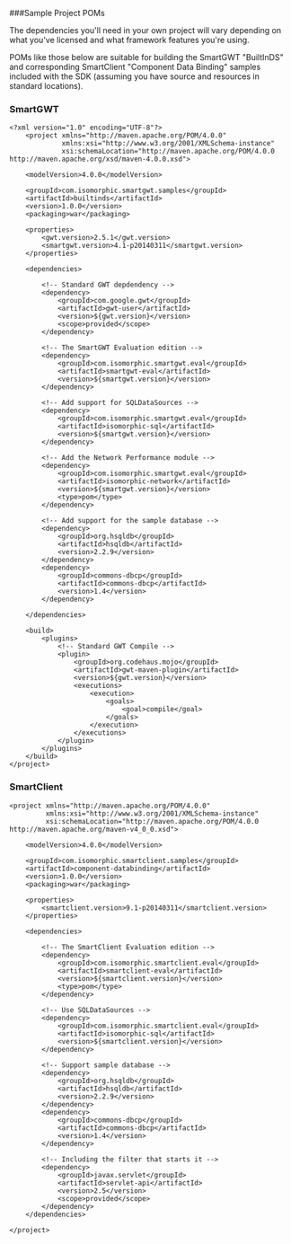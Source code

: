 <!--
   Licensed to the Apache Software Foundation (ASF) under one or more
   contributor license agreements.  See the NOTICE file distributed with
   this work for additional information regarding copyright ownership.
   The ASF licenses this file to You under the Apache License, Version 2.0
   (the "License"); you may not use this file except in compliance with
   the License.  You may obtain a copy of the License at

       http://www.apache.org/licenses/LICENSE-2.0

   Unless required by applicable law or agreed to in writing, software
   distributed under the License is distributed on an "AS IS" BASIS,
   WITHOUT WARRANTIES OR CONDITIONS OF ANY KIND, either express or implied.
   See the License for the specific language governing permissions and
   limitations under the License.
-->
                                                                          
###Sample Project POMs

The dependencies you'll need in your own project will vary depending on what you've licensed and what framework features you're using. 

POMs like those below are suitable for building the SmartGWT "BuiltInDS" and corresponding SmartClient "Component Data Binding" samples included with the SDK (assuming you have source and resources in standard locations).

### SmartGWT

    <?xml version="1.0" encoding="UTF-8"?>
        <project xmlns="http://maven.apache.org/POM/4.0.0"   
                 xmlns:xsi="http://www.w3.org/2001/XMLSchema-instance"  
                 xsi:schemaLocation="http://maven.apache.org/POM/4.0.0 http://maven.apache.org/xsd/maven-4.0.0.xsd">

        <modelVersion>4.0.0</modelVersion>
    
        <groupId>com.isomorphic.smartgwt.samples</groupId>
        <artifactId>builtinds</artifactId>
        <version>1.0.0</version>
        <packaging>war</packaging>
    
        <properties>
            <gwt.version>2.5.1</gwt.version>
            <smartgwt.version>4.1-p20140311</smartgwt.version>
        </properties>
    
        <dependencies>
    
            <!-- Standard GWT depdendency -->
            <dependency>
                <groupId>com.google.gwt</groupId>
                <artifactId>gwt-user</artifactId>
                <version>${gwt.version}</version>
                <scope>provided</scope>
            </dependency>
    
            <!-- The SmartGWT Evaluation edition -->
            <dependency>
                <groupId>com.isomorphic.smartgwt.eval</groupId>
                <artifactId>smartgwt-eval</artifactId>
                <version>${smartgwt.version}</version>
            </dependency>
    
            <!-- Add support for SQLDataSources -->
            <dependency>
                <groupId>com.isomorphic.smartgwt.eval</groupId>
                <artifactId>isomorphic-sql</artifactId>
                <version>${smartgwt.version}</version>
            </dependency>
    
            <!-- Add the Network Performance module -->
            <dependency>
                <groupId>com.isomorphic.smartgwt.eval</groupId>
                <artifactId>isomorphic-network</artifactId>
                <version>${smartgwt.version}</version>
                <type>pom</type>
            </dependency>
    
            <!-- Add support for the sample database -->
            <dependency>
                <groupId>org.hsqldb</groupId>
                <artifactId>hsqldb</artifactId>
                <version>2.2.9</version>
            </dependency>
            <dependency>
                <groupId>commons-dbcp</groupId>
                <artifactId>commons-dbcp</artifactId>
                <version>1.4</version>
            </dependency>
    
        </dependencies>
    
        <build>
            <plugins>
                <!-- Standard GWT Compile -->
                <plugin>
                    <groupId>org.codehaus.mojo</groupId>
                    <artifactId>gwt-maven-plugin</artifactId>
                    <version>${gwt.version}</version>
                    <executions>
                        <execution>
                            <goals>
                                <goal>compile</goal>
                            </goals>
                        </execution>
                    </executions>
                </plugin>
            </plugins>
        </build>
    </project>

### SmartClient
    
    <project xmlns="http://maven.apache.org/POM/4.0.0" 
             xmlns:xsi="http://www.w3.org/2001/XMLSchema-instance"
             xsi:schemaLocation="http://maven.apache.org/POM/4.0.0 http://maven.apache.org/maven-v4_0_0.xsd">
    
        <modelVersion>4.0.0</modelVersion>
    
        <groupId>com.isomorphic.smartclient.samples</groupId>
        <artifactId>component-databinding</artifactId>
        <version>1.0.0</version>
        <packaging>war</packaging>
    
        <properties>
            <smartclient.version>9.1-p20140311</smartclient.version>
        </properties>
    
        <dependencies>
            
            <!-- The SmartClient Evaluation edition -->
            <dependency>
                <groupId>com.isomorphic.smartclient.eval</groupId>
                <artifactId>smartclient-eval</artifactId>
                <version>${smartclient.version}</version>
                <type>pom</type>
            </dependency>
            
            <!-- Use SQLDataSources -->
            <dependency>
                <groupId>com.isomorphic.smartclient.eval</groupId>
                <artifactId>isomorphic-sql</artifactId>
                <version>${smartclient.version}</version>
            </dependency>
            
            <!-- Support sample database -->
            <dependency>
                <groupId>org.hsqldb</groupId>
                <artifactId>hsqldb</artifactId>
                <version>2.2.9</version>
            </dependency>
            <dependency>
                <groupId>commons-dbcp</groupId>
                <artifactId>commons-dbcp</artifactId>
                <version>1.4</version>
            </dependency>
            
            <!-- Including the filter that starts it -->
            <dependency>
                <groupId>javax.servlet</groupId>
                <artifactId>servlet-api</artifactId>
                <version>2.5</version>
                <scope>provided</scope>
            </dependency>
        </dependencies>
    
    </project>
